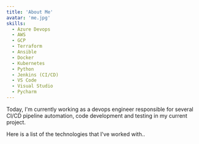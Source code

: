 ```yaml
---
title: 'About Me'
avatar: 'me.jpg'
skills:
  - Azure Devops
  - AWS
  - GCP
  - Terraform
  - Ansible
  - Docker
  - Kubernetes
  - Python
  - Jenkins (CI/CD) 
  - VS Code
  - Visual Studio
  - Pycharm
---
```




Today, I'm currently working as a devops engineer responsible for several CI/CD pipeline automation, code development and testing in my current project.


Here is a list of the technologies that I've worked with..
